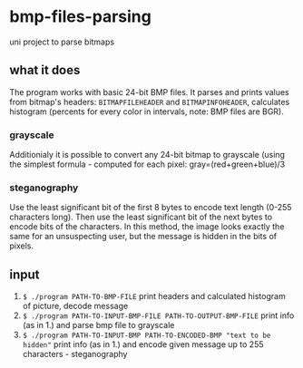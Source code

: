 # bmp-files-parsing
uni project to parse bitmaps

## what it does
The program works with basic 24-bit BMP files. It parses and prints values from bitmap's headers: ```BITMAPFILEHEADER``` and ```BITMAPINFOHEADER```, calculates histogram  (percents for every color in intervals, note: BMP files are BGR). 
### grayscale
Additionialy it is possible to convert any 24-bit bitmap to grayscale (using the simplest formula - computed for each pixel: gray=(red+green+blue)/3
### steganography
Use the least significant bit of the first 8 bytes to encode text length (0-255 characters long). Then use the least significant bit of the next bytes to encode bits of the characters. In this method, the image looks exactly the same for an unsuspecting user, but the message is hidden in the bits of pixels.
## input
1. ```$ ./program PATH-TO-BMP-FILE``` print headers and calculated histogram of picture, decode message
2. ```$ ./program PATH-TO-INPUT-BMP-FILE PATH-TO-OUTPUT-BMP-FILE``` print info (as in 1.) and parse bmp file to grayscale
3. ```$ ./program PATH-TO-INPUT-BMP PATH-TO-ENCODED-BMP "text to be hidden"``` print info (as in 1.) and encode given message up to 255 characters - steganography
